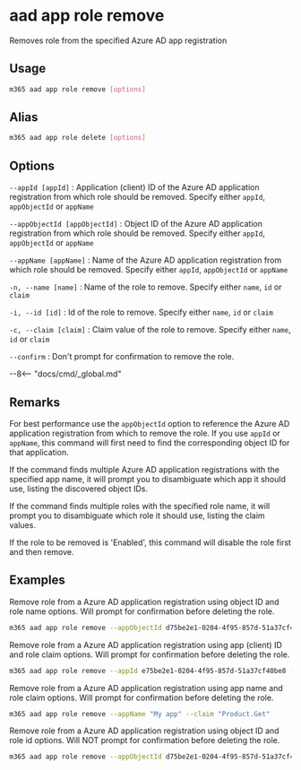 # aad app role remove

Removes role from the specified Azure AD app registration

## Usage

```sh
m365 aad app role remove [options]
```

## Alias

```sh
m365 aad app role delete [options]
```

## Options

`--appId [appId]`
: Application (client) ID of the Azure AD application registration from which role should be removed. Specify either `appId`, `appObjectId` or `appName`

`--appObjectId [appObjectId]`
: Object ID of the Azure AD application registration from which role should be removed. Specify either `appId`, `appObjectId` or `appName`

`--appName [appName]`
: Name of the Azure AD application registration from which role should be removed. Specify either `appId`, `appObjectId` or `appName`

`-n, --name [name]`
: Name of the role to remove. Specify either `name`, `id` or `claim`

`-i, --id [id]`
: Id of the role to remove. Specify either `name`, `id` or `claim`

`-c, --claim [claim]`
: Claim value of the role to remove. Specify either `name`, `id` or `claim`

`--confirm`
: Don't prompt for confirmation to remove the role.

--8<-- "docs/cmd/_global.md"

## Remarks

For best performance use the `appObjectId` option to reference the Azure AD application registration from which to remove the role. If you use `appId` or `appName`, this command will first need to find the corresponding object ID for that application.

If the command finds multiple Azure AD application registrations with the specified app name, it will prompt you to disambiguate which app it should use, listing the discovered object IDs.

If the command finds multiple roles with the specified role name, it will prompt you to disambiguate which role it should use, listing the claim values.

If the role to be removed is 'Enabled', this command will disable the role first and then remove.

## Examples

Remove role from a Azure AD application registration using object ID and role name options. Will prompt for confirmation before deleting the role.

```sh
m365 aad app role remove --appObjectId d75be2e1-0204-4f95-857d-51a37cf40be8 --name "Get Product"
```

Remove role from a Azure AD application registration using app (client) ID and role claim options. Will prompt for confirmation before deleting the role.

```sh
m365 aad app role remove --appId e75be2e1-0204-4f95-857d-51a37cf40be8 --claim "Product.Get"
```

Remove role from a Azure AD application registration using app name and role claim options. Will prompt for confirmation before deleting the role.

```sh
m365 aad app role remove --appName "My app" --claim "Product.Get"
```

Remove role from a Azure AD application registration using object ID and role id options. Will NOT prompt for confirmation before deleting the role.

```sh
m365 aad app role remove --appObjectId d75be2e1-0204-4f95-857d-51a37cf40be8 --id 15927ce6-1933-4b2f-b029-4dee3d53f4dd --confirm
```
